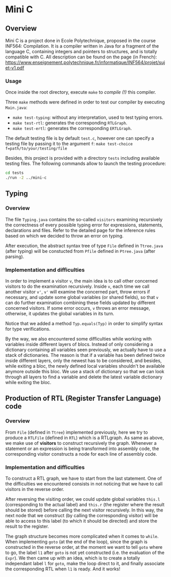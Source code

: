 # Mini C

## Overview

Mini C is a project done in Ecole Polytechnique, proposed in the course INF564:
Compilation. It is a compiler written in Java for a fragment of the language 
C, containing integers and pointers to structures, and is totally compatible 
with C. All description can be found on the page (in French): 
https://www.enseignement.polytechnique.fr/informatique/INF564/projet/sujet-v1.pdf

### Usage

Once inside the root directory, execute `make` to *compile (!)* this compiler. 

Three `make` methods were defined in order to test our compiler by executing 
`Main.java`:

- `make test-typing`: without any interpretation, used to test typing errors.
- `make test-rtl`: generates the corresponding `RTLGraph`.
- `make test-ertl`: generates the corresponding `ERTLGraph`.

The default testing file is by default `test.c`, however one can specify a 
testing file by passing it to the argument `f`:
`make test-choice f=path/to/your/testing/file`

Besides, this project is provided with a directory `tests` including 
available testing files. The following commands allow to launch the testing
procedure:
```bash
cd tests
./run -2 ../mini-c
```

## Typing

### Overview

The file `Typing.java` contains the so-called `visitors` examining 
recursively the correctness of every possible typing error for expressions, 
statements, declarations and files. Refer to the detailed page for the 
inference rules based on which we decided to throw an error on typing.

After execution, the abstract syntax tree of type `File` defined in `Ttree.java` 
(after typing) will be constucted from `Pfile` defined in `Ptree.java` 
(after parsing).

### Implementation and difficulties

In order to implement a visitor `v`, the main idea is to call other concerned 
visitors to do the examination recursively. Inside `v`, each time we call 
another visitor `v'`, `v'` will examine the concerned part, throw errors if 
necessary, and update some global variables (or shared fields), so that `v` can 
do further examination combining these fields updated by different concerned 
visitors. If some error occurs, `v` throws an error message, otherwise, it 
updates the global variables in its turn.

Notice that we added a method `Typ.equals(Typ)` in order to simplify syntax 
for type verifications.

By the way, we also encountered some difficulties while working with variables
inside different layers of blocs. Instead of only considering a dictionary 
containing all variables seen previously, we actually have to use a stack of 
dictionaries. The reason is that if a variable has been defined twice inside 
different layers, only the newest has to be considered, and besides, while 
exiting a bloc, the newly defined local variables shouldn't be available 
anymore outside this bloc. We use a stack of dictionary so that we can look 
through all layers to find a variable and delete the latest variable dictionary 
while exiting the bloc.


## Production of RTL (Register Transfer Language) code

### Overview

From `File` (defined in `Ttree`) implemented previously, here we try to produce
a `RTLFile` (defined in `RTL`) which is a RTLgraph. As same as above, we make
use of **visitors** to construct recursively the graph. Whenever a statement or 
an expression is being transformed into assembly code, the corresponding 
visitor constructs a node for each line of assembly code.


### Implementation and difficulties

To construct a RTL graph, we have to start from the last statement. One of the
difficulties we encountered consists in not noticing that we have to call 
visitors in the reverse order.

After reversing the visiting order, we could update global variables `this.l` 
(corresponding to the actual label) and `this.r` (the register where the result 
should be stored) before calling the next visitor recursively. In this way, the 
next node that we construct (by calling the corresponding visitor) will be able 
to access to this label (to which it should be directed) and store the result
to the register.

The graph structure becomes more complicated when it comes to `while`. When 
implementing `goto` (at the end of the loop), since the graph is constructed in 
the reverse order, at the moment we want to tell `goto` where to go, the label 
`l1` after `goto` is not yet constructed (i.e. the evaluation of the `Expr`). 
We then came up with an idea, which is to create a totally independant label `l`
for `goto`, make the loop direct to it, and finally associate the corresponding 
RTL when `l1` is ready. And it works!